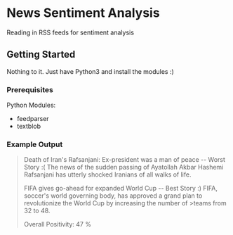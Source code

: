 # News Sentiment Analysis
Reading in RSS feeds for sentiment analysis

## Getting Started

Nothing to it. Just have Python3 and install the modules :)

### Prerequisites

Python Modules:
  * feedparser
  * textblob
  
### Example Output

>Death of Iran's Rafsanjani: Ex-president was a man of peace -- Worst Story :(
>The news of the sudden passing of Ayatollah Akbar Hashemi Rafsanjani has utterly shocked Iranians of all walks of life.
>
>FIFA gives go-ahead for expanded World Cup -- Best Story :)
>FIFA, soccer's world governing body, has approved a grand plan to revolutionize the World Cup by increasing the number of >teams from 32 to 48.
>
>Overall Positivity:  47 %
